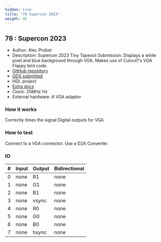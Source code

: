 ```yaml
---
hidden: true
title: "78 Supercon 2023"
weight: 46
---
```


## 78 : Supercon 2023

* Author: Alec Probst
* Description: Supercon 2023 Tiny Tapeout Submission. Displays a white pixel and blue background through VGA. Makes use of Cutout1's VGA Flappy bird code.
* [GitHub repository](https://github.com/alecjprobst/supercon2023)
* [GDS submitted](https://github.com/alecjprobst/supercon2023/actions/runs/6751379265)
* HDL project
* [Extra docs]()
* Clock: 25MHz Hz
* External hardware: A VGA adaptor



### How it works

Correctly times the signal Digital outputs for VGA


### How to test

Connect to a VGA connector. Use a D2A Converter.


### IO

| # | Input        | Output       | Bidirectional      |
|---|--------------|--------------| -------------------|
| 0 | none  | R1 | none |
| 1 | none  | G1 | none |
| 2 | none  | B1 | none |
| 3 | none  | vsync | none |
| 4 | none  | R0 | none |
| 5 | none  | G0 | none |
| 6 | none  | B0 | none |
| 7 | none  | hsync | none |
